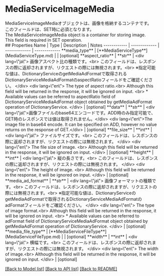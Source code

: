 # MediaServiceImageMedia

<div lang=\"ja\"> MediaServiceImageMediaオブジェクトは、画像を格納するコンテナです。<br> このフィールドは、SET時に必須となります。 </div> <div lang=\"en\"> The MediaServiceImageMedia object is a container for storing image. <br> This field is required in SET operation. </div> 
## Properties
Name | Type | Description | Notes
------------ | ------------- | ------------- | -------------
**media_type** | [**MediaServiceType**](MediaServiceType.md) |  | [optional] 
**aspect_ratio** | **str** | &lt;div lang&#x3D;\&quot;ja\&quot;&gt; 画像アスペクト比の種類です。&lt;br&gt; このフィールドは、レスポンスの際に返却されますが、リクエストの際には無視されます。&lt;br&gt; ※指定可能な値は、DictionaryServiceのgetMediaAdFormatで取得されるDictionaryServiceMediaAdFormatのaspectRatioフィールドをご確認ください。 &lt;/div&gt; &lt;div lang&#x3D;\&quot;en\&quot;&gt; The type of aspect ratio.&lt;br&gt; Although this field will be returned in the response, it will be ignored on input. &lt;br&gt; * Available values can be referred to aspectRatio field of DictionaryServiceMediaAdFormat object obtained by getMediaAdFormat operation of DictionaryService. &lt;/div&gt;  | [optional] 
**data** | **str** | &lt;div lang&#x3D;\&quot;ja\&quot;&gt;画像ファイルのbase64エンコードです。ADD時のみ指定可能で、GET時のレスポンスでは値は取得されません。&lt;/div&gt; &lt;div lang&#x3D;\&quot;en\&quot;&gt;The image file in base64 encode. It can be specified on ADD, however no value returns on the response of GET.&lt;/div&gt;  | [optional] 
**file_size** | **int** | &lt;div lang&#x3D;\&quot;ja\&quot;&gt; ファイルサイズです。&lt;br&gt; このフィールドは、レスポンスの際に返却されますが、リクエストの際には無視されます。 &lt;/div&gt; &lt;div lang&#x3D;\&quot;en\&quot;&gt; The file size of image. &lt;br&gt; Although this field will be returned in the response, it will be ignored on input. &lt;/div&gt;  | [optional] 
**height** | **int** | &lt;div lang&#x3D;\&quot;ja\&quot;&gt; 縦の長さです。&lt;br&gt; このフィールドは、レスポンスの際に返却されますが、リクエストの際には無視されます。 &lt;/div&gt; &lt;div lang&#x3D;\&quot;en\&quot;&gt; The height of image. &lt;br&gt; Although this field will be returned in the response, it will be ignored on input. &lt;/div&gt;  | [optional] 
**media_ad_format** | **str** | &lt;div lang&#x3D;\&quot;ja\&quot;&gt; 画像フォーマットの種類です。&lt;br&gt; このフィールドは、レスポンスの際に返却されますが、リクエストの際には無視されます。&lt;br&gt; ※指定可能な値は、DictionaryServiceのgetMediaAdFormatで取得されるDictionaryServiceMediaAdFormatのadFormatフィールドをご確認ください。 &lt;/div&gt; &lt;div lang&#x3D;\&quot;en\&quot;&gt; The type of image format.&lt;br&gt; Although this field will be returned in the response, it will be ignored on input. &lt;br&gt; * Available values can be referred to adFormat field of DictionaryServiceMediaAdFormat object obtained by getMediaAdFormat operation of DictionaryService. &lt;/div&gt;  | [optional] 
**media_file_type** | [**MediaServiceFileType**](MediaServiceFileType.md) |  | [optional] 
**width** | **int** | &lt;div lang&#x3D;\&quot;ja\&quot;&gt; 横幅です。&lt;br&gt; このフィールドは、レスポンスの際に返却されますが、リクエストの際には無視されます。 &lt;/div&gt; &lt;div lang&#x3D;\&quot;en\&quot;&gt; The width of image.&lt;br&gt; Although this field will be returned in the response, it will be ignored on input. &lt;/div&gt;  | [optional] 

[[Back to Model list]](../README.md#documentation-for-models) [[Back to API list]](../README.md#documentation-for-api-endpoints) [[Back to README]](../README.md)


